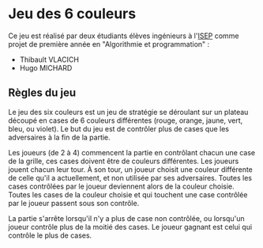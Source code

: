 # Jeu des 6 couleurs

Ce jeu est réalisé par deux étudiants élèves ingénieurs à l'[ISEP](http://www.isep.fr/) comme projet de première année en "Algorithmie et programmation" :
- Thibault VLACICH
- Hugo MICHARD

## Règles du jeu

Le jeu des six couleurs est un jeu de stratégie se déroulant sur un plateau découpé en cases de 6 couleurs différentes (rouge, orange, jaune, vert, bleu, ou violet). Le but du jeu est de contrôler plus de cases que les adversaires à la fin de la partie.

Les joueurs (de 2 à 4) commencent la partie en contrôlant chacun une case de la grille, ces cases doivent être de couleurs différentes. Les joueurs jouent chacun leur tour. À son tour, un joueur choisit une couleur différente de celle qu'il a actuellement, et non utilisée par ses adversaires. Toutes les cases contrôlées par le joueur deviennent alors de la couleur choisie. Toutes les cases de la couleur choisie et qui touchent une case contrôlée par le joueur passent sous son contrôle.

La partie s'arrête lorsqu'il n'y a plus de case non contrôlée, ou lorsqu'un joueur contrôle plus de la moitié des cases. Le joueur gagnant est celui qui contrôle le plus de cases.
